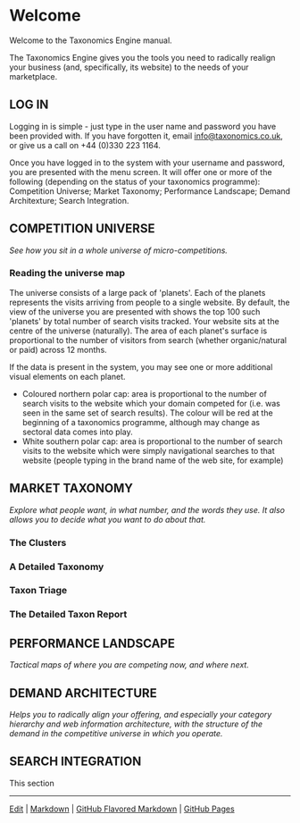 # Welcome

Welcome to the Taxonomics Engine manual.

The Taxonomics Engine gives you the tools you need to radically realign your business (and, specifically, its website) to the needs of your marketplace.

## LOG IN
Logging in is simple - just type in the user name and password you have been provided with. If you have forgotten it, email info@taxonomics.co.uk, or give us a call on +44 (0)330 223 1164. 

Once you have logged in to the system with your username and password, you are presented with the menu screen. It will offer one or more of the following (depending on the status of your taxonomics programme): Competition Universe; Market Taxonomy; Performance Landscape; Demand Architexture; Search Integration.

## COMPETITION UNIVERSE
*See how you sit in a whole universe of micro-competitions.*

### Reading the universe map
The universe consists of a large pack of 'planets'. Each of the planets represents the visits arriving from people to a single website.
By default, the view of the universe you are presented with shows the top 100 such 'planets' by total number of search visits tracked. Your website sits at the centre of the universe (naturally). The area of each planet's surface is proportional to the number of visitors from search (whether organic/natural or paid) across 12 months.

If the data is present in the system, you may see one or more additional visual elements on each planet.

 - Coloured northern polar cap: area is proportional to the number of search visits to the website which your domain competed for (i.e. was seen in the same set of search results). The colour will be red at the beginning of a taxonomics programme, although may change as sectoral data comes into play.
 - White southern polar cap: area is proportional to the number of search visits to the website which were simply navigational searches to that website (people typing in the brand name of the web site, for example)

## MARKET TAXONOMY
*Explore what people want, in what number, and the words they use. It also allows you to decide what you want to do about that.*

### The Clusters

### A Detailed Taxonomy

### Taxon Triage

### The Detailed Taxon Report


## PERFORMANCE LANDSCAPE
*Tactical maps of where you are competing now, and where next.*

## DEMAND ARCHITECTURE
*Helps you to radically align your offering, and especially your category hierarchy and web information architecture, with the structure of the demand in the competitive universe in which you operate.*

## SEARCH INTEGRATION
This section 
___
[Edit](https://github.com/Taxonomics/engine/edit/master/README.md) | [Markdown](https://gist.github.com/jonschlinkert/5854601) | [GitHub Flavored Markdown](https://guides.github.com/features/mastering-markdown/) | [GitHub Pages](https://help.github.com/categories/github-pages-basics/)

